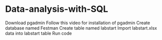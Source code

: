 # Data-analysis-with-SQL
Download pgadmin <link to download>
  Follow this video for installation of pgadmin <link to youtube video>
Create database named Festman
Create table named labstart
Import labstart.xlsx data into labstart table
Run code
